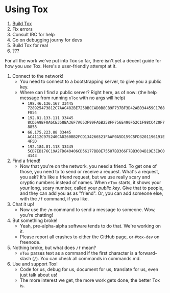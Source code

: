 # Using Tox
1. [Build Tox](../INSTALL.md)
2. Fix errors
3. Consult IRC for help
4. Go on debugging journy for devs
5. Build Tox for real
6. ???

For all the work we've put into Tox so far,
there isn't yet a decent guide for how you _use_
Tox. Here's a user-friendly attempt at it.

1. Connect to the network!
    + You need to connect to a bootstrapping server, to give you a public key.
    + Where can I find a public server? Right here, as of now:
      (the help message from running `nTox` with no args will help)
        + `198.46.136.167 33445 728925473812C7AAC482BE7250BCCAD0B8CB9F737BF3D42ABD34459C1768F854`
        + `192.81.133.111 33445 8CD5A9BF0A6CE358BA36F7A653F99FA6B258FF756E490F52C1F98CC420F78858`
        + `66.175.223.88 33445  AC4112C975240CAD260BB2FCD134266521FAAF0A5D159C5FD3201196191E4F5D`
        + `192.184.81.118 33445 5CD7EB176C19A2FD840406CD56177BB8E75587BB366F7BB3004B19E3EDC04143`
2. Find a friend!
    + Now that you're on the network, you need a friend. To get one of those,
       you need to to send or receive a request. What's a request, you ask?
       It's like a friend request, but we use really scary and cryptic numbers
       instead of names. When `nTox` starts, it shows your _your_ long, scary number,
       called your *public key*. Give that to people, and they can add you as
       as "friend". Or, you can add someone else, with the `/f` command, if you like.
3. Chat it up!
    + Now use the `/m` command to send a message to someone. Wow, you're chatting!
4. But something broke!
    + Yeah, pre-alpha-alpha software tends to do that. We're working on it.
    + Please report all crashes to either the GitHub page, or `#tox-dev` on freenode.
5. Nothing broke, but what does `/f` mean?
    + `nTox` parses text as a command if the first character is a forward-slash (`/`).
      You can check all commands in commands.md.
6. Use and support Tox!
    + Code for us, debug for us, document for us, translate for us, even just talk about us!
    + The more interest we get, the more work gets done, the better Tox is.